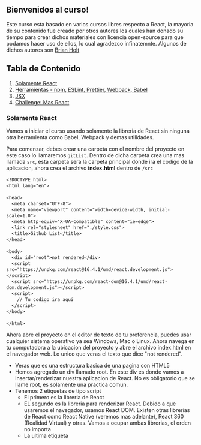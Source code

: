 ## Bienvenidos al curso!

Este curso esta basado en varios cursos libres respecto a React, la mayoria de su contenido fue creado por otros autores los cuales han donado su tiempo para crear dichos materiales con licencia open-source para que podamos hacer uso de ellos, lo cual agradezco infinatemnte. Algunos de dichos autores son [Brian Holt](https://github.com/btholt)

## Tabla de Contenido

1. [Solamente React](#react)
2. [Herramientas - npm, ESLint, Prettier, Webpack, Babel](#herramientas)
3. [JSX](#jsx)
4. [Challenge: Mas React](#challenge1)

### <a name="react">Solamente React</a>

Vamos a iniciar el curso usando solamente la libreria de React sin ninguna otra herramienta como Babel, Webpack y demas utilidades.

Para comenzar, debes crear una carpeta con el nombre del proyecto en este caso lo llamaremos `gitList`. Dentro de dicha carpeta crea una mas llamada `src`, esta carpeta sera la carpeta principal donde ira el codigo de la aplicacion, ahora crea el archivo **index.html** dentro de `/src`

```
<!DOCTYPE html>
<html lang="en">

<head>
  <meta charset="UTF-8">
  <meta name="viewport" content="width=device-width, initial-scale=1.0">
  <meta http-equiv="X-UA-Compatible" content="ie=edge">
  <link rel="stylesheet" href="./style.css">
  <title>Github List</title>
</head>

<body>
  <div id="root">not rendered</div>
  <script src="https://unpkg.com/react@16.4.1/umd/react.development.js"></script>
  <script src="https://unpkg.com/react-dom@16.4.1/umd/react-dom.development.js"></script>
  <script>
    // Tu codigo ira aqui
  </script>
</body>

</html>
```

Ahora abre el proyecto en el editor de texto de tu preferencia, puedes usar cualquier sistema operativo ya sea Windows, Mac o Linux. Ahora navega en tu computadora a la ubicacion del proyecto y abre el archivo index.html en el navegador web. Lo unico que veras el texto que dice "not rendered".

- Veras que es una estructura basica de una pagina con HTML5
- Hemos agregado un div llamado root. En este div es donde vamos a insertar/renderizar nuestra aplicacion de React. No es obligatorio que se llame root, es solamente una practica comun.
- Tenemos 2 etiquetas de tipo script
  - El primero es la libreria de React
  - EL segundo es la libreria para renderizar React. Debido a que usaremos el navegador, usamos React DOM. Existen otras librerias de React como React Native (veremos mas adelante), React 360 (Realidad Virtual) y otras. Vamos a ocupar ambas librerias, el orden no importa
  - La ultima etiqueta <script> es donde vamos a colocar nuestro codigo.

En la ultima etiqueta, agrega el siguiente codigo.

```
const App = () => {
  return React.createElement(
    "div",
    {},
    React.createElement("h1", {}, "Lista de proyectos de GitHub!")
  );
};

ReactDOM.render(React.createElement(App), document.getElementById("root"));
```

Esta es la aplicacion de React mas simple que podamos construir.

- El primer paso es hacer nuestro propio Componente, App. React es todo relacionado a crear componentes. Luego tomar dichos componentes y crear otros componentes basados en esos.
- Hay 2 tipos de Componentes, componentes funcionales y componentes de clases. Este es un componente funcional. Luego veremos los componentes de clases.
- Un componente funcional _debe_ retornar siempre codigo de HTML (lo cual `React.createElement` genera).
- Basicamente estamos creando una etiqueta div con una etiqueta h1 y el texto de dicho titulo.
- `ReatDOM.render` es quien tomar nuestro componente `App` y lo agrega al DOM (en nuestro caso lo estamos agregando al elemento `root`)
- Puedes notar que estamos usando `React.createElement` con `App` como parametro para `ReactDOM.render`. Necesitamos instanciar `App` para poder renderizarlo.

Ahora bien, vamos a separar nuestros componentes de React de nuestro archivo index.html, dentro de la carpeta `/src` crea un archivo nuevo llamado `App.js`, lueg corta el codigo de React de index.html y pegalo dentro del archivo recien creado.

```
// ./src/App.js
const App = () => {
  return React.createElement(
    "div",
    {},
    React.createElement("h1", {}, "Lista de proyectos de GitHub!")
  );
};

ReactDOM.render(React.createElement(App), document.getElementById("root"));
```

Ahora hacemos referencia al nuevo archivo de Javascript dentro del index.html.

```
<!DOCTYPE html>
<html lang="en">

<head>
  <meta charset="UTF-8">
  <meta name="viewport" content="width=device-width, initial-scale=1.0">
  <meta http-equiv="X-UA-Compatible" content="ie=edge">
  <link rel="stylesheet" href="./style.css">
  <title>Github List</title>
</head>

<body>
  <div id="root">not rendered</div>
  <script src="https://unpkg.com/react@16.4.1/umd/react.development.js"></script>
  <script src="https://unpkg.com/react-dom@16.4.1/umd/react-dom.development.js"></script>
  <script src="./App.js"></script>
</body>

</html>
```

### <a name="herramientas">Herramientas - npm, ESLint, Prettier, Webpack, Babel</a>

#### npm

npm no significa Node Package Manager. Sin embargo, es el package manager para Node.

Para poder iniciar un proyecto de npm, necesitas ejecutar `npm init` en la ruta principal de tu proyecto Si no tienes Node.js instalado, favor instalalo. Cuando ejecutes `npm init` te hara una serie de preguntas. Si no sabes las respuestas o no te interesan, solamente presiona enter. Siempre podras modifica el archivo package.json luego. Esto nos permitira poder dar inicio y poder agregar paquetes.

#### Calidad de Codigo

Es muy importante escribir codigo de calidad. Puede que existan otras librerias para mantener un codigo de calidad, pero las siguientes son las que yo uso y recomiendo.

#### Prettier

Prettier es una excelente herramienta que se encarga de "mejorar" la estetica de nuestro cdigo, donde agregar identacion, cuanta identacion, cuando hacer enters, etc etc.

Vamos a integrar Prettier en nuestro proyecto, puedes instalar Prettier de forma global `npm install --global prettier`. Para probar prettier y ver los resultados de nuestro codigo formateado con las configuraciones predeterminadas de Prettier, debes ejecutar el siguiente codigo dentro de la carpeta `./src` de tu proyecto `prettier App.js`. Si dicho formato te parece bien, puedes ejecutar `prettier --write App.js` y de esa forma Prettier formateara tu codigo por ti (Cool!, ;)).

Prettier funciona de maravilla con Visual Studio Code (editor que Yo les recomendaria). Solo se debe descargar la extension de Prettier. Pro tip: Configuralo para que solamente se ejecute cuando detecte un archivo de configuracion de Prettier.

Para que la herramienta sepa que tenemos un proyecto con Prettier, vamos a crear un archivo llamado `.prettierrc` en la ruta principal de nuestro proyecto y colocar `{}` dentro. Esto le avisa a Prettier de que usaremos la configuracion predeterminada.

#### npm/Yarn scripts

Puede ser muy dificil tener recordar todos los comandos de nuestro CLI para ejecutarlos en nuestro proyecto. Podemos agregar comandos a nuestro proyecto y luego simplemente ejecutarlos.

Primero ejecuta `npm install -D prettier`. `-D` significa solamente para ambiente de desarrollo. Luego dentro del archivo `package.json` en la seccion de "scripts" agrega lo siguiente:

```
"scripts": {
	"format": "prettier --write \"src/**/*.{js,jsx}\"",
},
```

Ahora puedes ejecutar `yarn format` o `npm run format` y ejecutara dicho comando automaticamente.

#### ESLint

Aparte de Prettier que se encarga de formatear nuestro codigo, se recomienda usar una herramienta que obligue a seguir algunos estilos.

Primero que nada ejecuta, `npm install -D eslint` para instalar eslint como dependencia de tu proyecto, luego configuras tu proyecto para que use eslint.

Existen decenas de configuraciones para ESLint y puedes usar la que quieras. La Airbnb es sin duda la mas popular. Vamos a crear el archivo `.eslintrc.json` el cual es el archivo de configuracion de eslint para nuestro proyecto.

```
{
  "extends": ["eslint:recommended", "prettier", "prettier/react"],
  "plugins": [],
  "parserOptions": {
    "ecmaVersion": 2016,
    "sourceType": "module",
    "ecmaFeatures": {
      "jsx": true
    }
  },
  "env": {
    "es6": true,
    "browser": true,
    "node": true
  }
}
```

Esta es una combinacion de configuracions para ESLint y Pretier. Lo mas probable ocupes instalar un par de librerias mas para la configuracion entre ESLint y Prettier, ejecuta el siguiente comando en la carpeta principal de tu proyecto `npm install -D eslint-config-prettier`

Ejecuta el comando `./node_modules/.bin/eslint src/App.js` y veras que te muestra posiblemente varios errores.

Ahora agrega el siguiente comando dentro del package.json

```
"lint": "eslint **/*.{js,jsx} --quiet"
```

ESLint tambien tiene un plugin para integrarlo con Visual Studio Code, lo cual te sugiero que lo hagas. Al final, luego de implementar Prettier y ESLint, la seccion de scripts del package.json luce de la siguiente manera:

```
"scripts": {
    "format": "prettier --write \"src/**/*.{js,jsx}\"",
    "lint": "eslint **/*.{js,jsx} --quiet"
  },
```

#### Webpack y Babel

Ya que tenemos asegurado nuestro codigo limpio usando un linter y que podemos ejecutar nuestros comandos cortesia de npm, vamos a trabajar en la compilacion/build de nuestro codigo. Para esto, vamos a utilizar Webpack y Babel.

#### Webpack

Webpack es una increible herramienta que salio hace unos 3 años al mercado y los desarrolladores con React lo han tomado como una de las herramientas principales debido a sus funcionalidades. En este curso solamente cubriremos los conceptos basicos de Webpack (debido a que es extenso) y nos concentraremos unicamente en 2 funcionalidades: compilacion de modulos y la habilidad de insertarle loaders.

Mas adelante durante la clase usaremos `create-react-app` para crear nuestros proyectos de React, pero por ahora, vale la pena que primero conozcamos los fundamentos de React, Webpack y Babel para que sepamos que sucede detras del telon de `create-react-app`.

Basicamente, **el trabajo de Webpack es combinar todos nuestros archivos de Javascript donde residen nuestros componentes en un solo archivo.**

Lo siguiente que debemos hacer es agregar la libreria de React y ReactDOM como dependencias de nuestro proyecto, pare ello ejecuta el siguiente comando `npm install -S react react-dom`

Dentro de nuestro componente `./src/App.js` vamos a escribir el siguiente codigo al inicio.

```
import React from "react";
import { render } from "react-dom";
...
render(React.createElement(App), document.getElementById("root"));
```

Seguido de eso, vamos a instalar Webpack como dependencia de desarrollo para nuestro proyecto, ejecuta el siguiente comando en la ruta principal de tu proyecto `npm install -D webpack webpack-cli`.

Ahora, vamos a reestructurar los archivos en nuestro proyecto, vamos a crear una carpeta llamada `dist` en la ruta principal y moveremos nuestro archivo index.html de `./src/index.html` hacia `./dist/index.html`.

```
dist
  index.html
src
  App.js
```

Luego, necesitamos modificar nuestro archivo `index.html` de la siguiente manera.

```
<!DOCTYPE html>
<html lang="en">

<head>
  <meta charset="UTF-8">
  <meta name="viewport" content="width=device-width, initial-scale=1.0">
  <meta http-equiv="X-UA-Compatible" content="ie=edge">
  <link rel="stylesheet" href="./style.css">
  <title>Github List</title>
</head>

<body>
  <div id="root">not rendered</div>
  <script src="main.js"></script>
</body>

</html>
```

Como ya tenemos importadas las librerias de React y ReactDOM, ya no ocupamos hacer referencia a ellas desde el index.html, de ahora en adelante, solamente haremos referencia a un nuevo archivo que todavia no tenemos `<script src="main.js"></script>`.

Ahora si, vamos a ver Webpack en accion (finalmente :smile:), para ello desde nuestro terminal en la ruta de nuestro proyecto ejecutamos el siguiente comando
`./node_modules/.bin/webpack src/App.js`

Lo que acabamos de hacer es indicarle a webpack que nos haga un bundle(unificacion) de nuestro componente App.js y automaticamente nos crea el archivo `./dist/main.js`. Dentro de dicho archivo tenemos compilado nuestro codigo de React de nuestro componente App.js, mas adelante, cuando hagamos mas componentes de React para nuestro proyecto, crearemos mas archivos con extension `*.js`, es alli donde webpack entra en escena, creando un solo archivo para nuestros componentes junto con todas y cada una de las dependencias entre dichos archivos.

![Webpack](/img/webpack.png)
Imagen: [Ejemplo grafico de la utilidad de webpack](https://webpack.js.org/)

Para corroborar que todo salio bien, desde la carpeta `dist` de tu proyecto, abre el archivo index.html en el navegador y veras renderizado nuestro unico componente hasta ahora.

#### Babel

Babel es una excelente herramienta, Babel transforma nuestro codigo de React el cual usa la sintaxis conocida como JSX (veremos mas adelante), en sintaxis de Javascript normal. Tambien transforma nuestro codigo de ES6 (version reciente de JS que incorpora bastantes cambios y mejorar al lenguaje) en Javascript que todos los navegadore puedan entender.

A continuacion instala las siguientes librerias de babel desde tu terminal:

```
npm install -D babel-core babel-loader@7 babel-preset-env babel-preset-react
```

En esta ocasion estamos usando Babel6, para ello debemos usar babel-loader version 7. La version actual de Babel que recien salio hace un par de meses es Babel7, el cual usa por default babel-loade@8.

Crea un nuevo archivo en la ruta de tu proyecto llamado `.babelrc`, y pega:

```
{
  "presets": [
    "react",
    ["env", {
      "targets": {
        "browsers": "last 2 versions"
      },
      "loose": true,
      "modules": false
    }]
  ]
}
```

Babel maneja los conceptos de Plugins, cada una de las transformaciones de nuestro codigo vienen en forma de Plugins, para ello Babel usa el concepto de presets o plugins. En este caso le estamos indicando a babel que use el plugin para transformar codigo de react `react` y de ES6 cuando le indicamos `env`.

Ademas, le estamos indicando a Babel que transforme nuestro codigo para que sea compatible con las ultimas 2 versiones de los navegadores donde se cargue nuestra aplicacion de React. Por ultimo le estamos indicando a Babel que No transforme los modulos.

#### Webpack Loaders

Loaders son utilidades que Webpack tomara codigo de entrada, transpilarlo, y generara una salida, tu puedes usars loaders para transpilar codigo como CfeeScript, TypeScript o PureScript. Los loaders de Webpack tambien pueden hacer otras funcionalidades como incluir CSS, imagenes y transformar SVGs. En este ejemplo solamente vamos a utilizar la transformacion de JS.

Ejecuta el siguiente comando desde tu terminal `./node_modules/.bin/webpack --module-bind 'js=babel-loader' src/App.js`

Ahora vamos a crear un archivo de configuracion para Webpack donde especificaremos ademas babel-loader. Para ello en la ruta del proyecto crea un archivo llamado `webpack.config.js`

```
const path = require("path");

module.exports = {
  context: __dirname,
  entry: "./src/App.js",
  devtool: "source-map",
  output: {
    path: path.join(__dirname, "dist"),
    filename: "main.js"
  },
  resolve: {
    extensions: [".js", ".jsx", ".json"]
  },
  stats: {
    colors: true,
    reasons: true,
    chunks: false
  },
  module: {
    rules: [
      {
        test: /\.jsx?$/,
        loader: "babel-loader"
      }
    ]
  },
  mode: "development"
};
```

Le estamos indicando a Webpack cual es el archivo de entrada (entry) para que compile, este es el componente principal de nuestra aplicacion. Tambien le especificamos una ruta de salidad (output), asi como el nombre del archivo que contiene el build,`main.js`. Tambien le especificamos las extensiones que debe buscar (.js, .jsx, .json), seguido algunas estadisticas (stats) que se mostraran en la terminal, luego algunos loaders en este caso babel-loader, y para terminar, especificamos el mode en development/production.

Ahora bien, si ejecutamos el comando `./node_modules/.bin/webpack` estaremos haciendo el build de nuestro proyecto. En ese caso, podemos agregar un comando en nuestro package.json para que sea mucho mas facil hacer el build. Agrega el siguiente comando en scripts `"build": "webpack"`. Al final, los scripts que tenemos hasta ahora son los siguientes:

Con dicho script de `build` creado, para ejecutarlo, solamente escribes el comando `npm run build` desde tu terminal.

Ahora bien, cada vez que hagamos un cambio a nuestro codigo, tenemos que ejecutar el build, pero, podemos modificar ese comportamiento. Webpack acepta que le pasemos un comando asi `webpack --watch`, lo que hace watch es ejecutar el build y en cada cambio de codigo automaticamente volvera a hacer el build por nosotros.

Podemos tomar ventaja de --watch, asi que agreguemos otro script a nuestro package.json asi `"watch": "webpack --watch"`

```
...
"scripts": {
    "format": "prettier --write \"src/**/*.{js,jsx}\"",
    "lint": "eslint **/*.{js,jsx} --quiet",
    "build": "webpack",
    "watch": "webpack --watch"
  },
...
```

Ahora bien, que pasa si ejecutamos el comando de ESLint `npm run lint`, pasa que ESLint nos mostrara todos los "errores" de nuestro archivo `main.js` (creado por webpack), y no queremos que ESLint se preocupe por dicho archivo, para ello, agregamos un archivo llamado `.eslintignore`, y agregamos:

```
/dist
/node_modules
```

### <a name="jsx">JSX</a>

Hemos estado escribiendo React usando vanila Javascript y hoy en dia nadie hace eso. La mayoria hace uso de JSX el cual es esencialmente sintaxis similar a HTML/XML. Lo que JSX hace al final es tomar el HTML que escribimos para nuestros componentes y lo traduce al mismo codigo de vanila Javascript que estamos usando.

```
import React from 'react';
import ReactDOM from 'react-dom';

const App = () => {
  return (
    <div>
      <h1>Lista de proyectos de GitHub!</h1>
    </div>
  );
};

ReactDOM.render(<App />, document.getElementById('root'));
```

Ahora si, finalmente estamos usando JSX!! :bowtie:. Como veras, es una combinacion de HTML dentro de JS, ten cuidado en usar los signos `<App />` como parte del nombre del componente App que creamos, esta es la forma en JSX para llamar/referenciar nuestros componentes.

Vamos a crear un segundo componente para el Header de nuestro proyecto, para ello, crea un archivo llamado `./src/Header.js`

```
import React from 'react';

const Header = () => {
  return (
    <div className="header">
      <p className="logo">GitHub Demo Project</p>
    </div>
  );
};

export default Header;
```

Hemos agregado un segundo componente, en este caso un Componente Funcional, que simplemente retorna un div con una etiqueta de parrafo, veras tambien que para definir estilos mediante clases en JSX en lugar de class, se utiliza `className` en formato de camelCase, el cambio es debido a que `class` en JS es una palabra reservada. Al final, se exporta el componente mediante `export default Header`, esta es la forma de exportar componentes, variables, funciones via ES6.

Ahora, dentro de nuestro `./src/App.js` agregamos lo siguiente:

```
import React from 'react';
import ReactDOM from 'react-dom';
import Header from './Header.js'; // Importamos componente Header

const App = () => {
  return (
    <div>
      <Header />
      <div className="container">
        <h1>Lista de proyectos de GitHub!</h1>
      </div>
    </div>
  );
};

ReactDOM.render(<App />, document.getElementById('root'));
```

Hemos importado el componente Header y hemos agregado un nuevo div con la clase `container`. Para los estilos usaremos una libreria ligera y bastante util conocida como [skeleton](http://getskeleton.com/), dicha librerias no se considera un framework de CSS, es mas bien una utileria, donde trae su propio grid system y demas estilos que sirven como base para nuestro proyecto. En ese caso, descarga la libreria, copia y pega los estilos dentro de nuestro archivo `./dist/style.css`.

Al final agrega los siguientes estilos a `style.css`, son para el `.header` y `.logo`

```
.header {
  overflow: hidden;
  background-color: #373636;
  padding: 20px 10px;
  box-shadow: 0 0 40px 0 #000000;
}

.header p {
  float: left;
  color: #fff;
  text-align: center;
  padding: 12px;
  padding-left: 70px;
  font-size: 18px;
  line-height: 25px;
  border-radius: 4px;
}

.header p.logo {
  font-size: 25px;
  font-weight: bold;
}
```

Bien, lo siguiente que haremos sera ejecutar ESLint automaticamente cuando nuestro codigo se compila por parte de Webpack, asi, ESLint nos hara saber cuando existan errores en nuestro codigo.

Asi como usamos babel-loader para transformar nuestro codigo, vamos a usar el eslint-loader para ejecutar el linter por nosotros, eslint-loader es similar a babel-loader, excepto que No transformara nuestro codigo, solamente nos dara la advertencia de errores. A continuacion, instalemos eslint-loader.

```
npm install -D eslint-loader babel-eslint eslint-plugin-prettier eslint-plugin-react eslint-config-react
```

Dentro de nuestro archivo de configuracion de webpack agregamos:

```
// dentro de rules, antes de babel-loader
{
  enforce: "pre",
  test: /\.jsx?$/,
  loader: "eslint-loader",
  exclude: /node_modules/
}
```

Luego dentro de nuestro archivo de cofiguracion de ESLint `.eslintrc.json` agregamos la siguiente extension:

```
"extends": [
  ...
    "plugin:react/recommended"
  ],
```

Ahora vamos a cambiarnos al servidor web local de Webpack, el cual nos hace las cosas mucho mas sencillas. El servidor web de Webpack acelera nuestro proceso de desarrollo permitiendonos correr un servidor local y servir el contenido desde el servidor web. Guarda todo en memoria y acelera la velocidad del rebuild. Agrega la siguiente libreria:

```
npm install -D webpack-dev-server
```

Ahora, dentro de `webpack.config.js`, agrega:

```
...
// agregalo como propiedad antes de module
devServer: {
  contentBase: path.join(__dirname, 'dist'),
  compress: true,
  port: 9000
},
```

Agregamos el siguiente script al package.json, de esta forma levantaremos el servidor de desarrollo en el puerto `localhost:8080` y se ejecutara la compilacion/build del proyecto.

```
"dev": "webpack-dev-server"
```

### <a name="challenge1">Challenge: Mas React</a>

Bien, vamos a continuar creando el landing page de nuestro proyecto, vamos a editar los estilos para eliminar los margenes que se muestran al rededor del componente Header.

```
// dentro de nuestro archivo style.css
body {
  ...
  margin: 0;
}
```

Super!. Asi como dice el titulo de esta seccion, llego el momento de nuestro primer Challenge. El objetivo en este challenge sera terminar de configurar nuestra landing page, la cual debe quedar de la siguiente manera:

![Landin Page](/img/landing-page.png)
Imagen: Asi debe quedar nuestra landing page

**Instrucciones** para resolver este challenge:

1. Deben crear un componente nuevo llamado `Search`
2. Dicho componente esta compuesto por un Input de HTML
3. Deben lograr que luzca lo mas parecido a la imagen, con esquinas redondeadas, color de fondo, etc..
4. Para el icono (cheque), deben usar FontAwesome.
5. Debe ser Responsive

### <a name="react-router">React Router</a>

React Router es una excelenten herramienta para el manejo de las rutas en nuestr aplicacion, vamos a utilizar la version mas reciente de dicha libreria, la cual ha tenido bastantes cambios y actualizaciones desde la primera version hasta la version 4, la mas estable hasta ahora.

```
npm install -S react-router react-router-dom
```

Vamos a crear el componente `Search.js` del challenge anterior, para ello, creamos el archivo Search.js en el src del proyecto

```
import React from 'react';
import Header from './Header.js';

const Search = () => {
  return (
    <div>
      <Header />
      <div className="container">
        <section className="search six offset-by-three columns">
          <form>
            <button type="submit">
              <span className="fa fa-check-circle fa-3x" />
            </button>
            <input
              className="u-full-width"
              type="text"
              name="username"
              placeholder="Enter Github Username"
            />
          </form>
        </section>
      </div>
    </div>
  );
};

export default Search;
```

Como habran notado, hemos incluido aca el llamado al componente `<Header />`, este sera uno de los cambios que haremos a la estructura de nuestra aplicacion.

Ahora agregamos un par de clases a nuestro archivo `style.css`

```
@import url('//maxcdn.bootstrapcdn.com/font-awesome/4.1.0/css/font-awesome.min.css');

/* Search component
_________________________________________________ */
.search {
  position: relative;
  top: 50%;
  margin-top: 200px;
}
.search {
  display: inline-block;
}

.search button {
  position: absolute;
  top: 7px;
  left: 10px;
  color: green;
  background: transparent;
  border: none;
}

.search button {
  left: auto;
  right: 10px;
  background: transparent;
}
```

Hemos importado FontAwesome en nuestro archivo de hoja de estilos mediante la URL de un CDN (Content Delivery Network), esta es una de las tantas formas de importar frameworks de CSS en React.

Seguido, importaremos el componente a nuestro App.js y utilizaremos `BrowserRouter` junto con `Route` de React Router.

```
import React from 'react';
import ReactDOM from 'react-dom';
import Search from './Search';
import { BrowserRouter, Route } from 'react-router-dom';

const App = () => {
  return (
    <BrowserRouter>
      <Route exact path="/" component={Search} />
    </BrowserRouter>
  );
};

ReactDOM.render(<App />, document.getElementById('root'));
```

Hemos importado `BrowserRouter`, esto debido a que nos permite usar el historial de navegacion del API de HTML5, en lugar de `HashRouter`. Y `Route` lo utilizamos para crear las rutas de nuestro proyecto, en este caso, para la ruta principal le agregamos la propiedad `exact`, esto para especificar que la ruta principal de nuestra aplicacion en este caso el `path='/'` debe ser exacto, si no lo agregamos podemos confundir a React Router, ya que por ejemplo; podria tomar las subsecuentes rutas que lleven el `/` como rutas principales. El prop `component={Search}` es donde le indicamos que componente carga al usuario ingresar dicha ruta.
